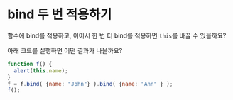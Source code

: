 # bind 두 번 적용하기

함수에 bind를 적용하고, 이어서 한 번 더 bind를 적용하면 `this`를 바꿀 수 있을까요?

아래 코드를 실행하면 어떤 결과가 나올까요?

```js no-beautify
function f() {
  alert(this.name);
}
f = f.bind( {name: "John"} ).bind( {name: "Ann" } );
f();
```

